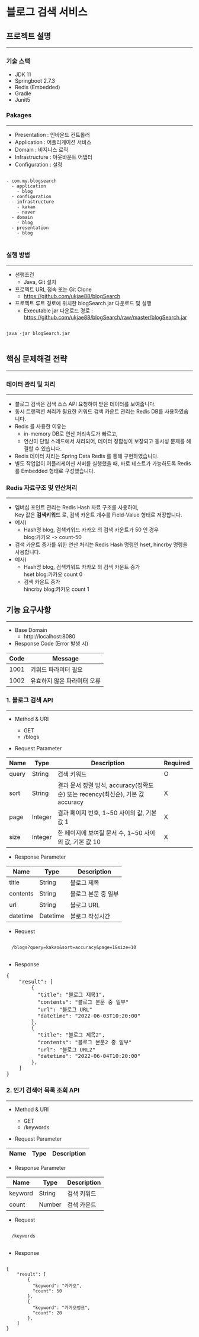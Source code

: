 # 블로그 검색 서비스

## 프로젝트 설명
***

### 기술 스택
* JDK 11
* Springboot 2.7.3
* Redis (Embedded)
* Gradle
* Junit5

### Pakages
***
* Presentation : 인바운드 컨트롤러
* Application : 어플리케이션 서비스
* Domain : 비지니스 로직
* Infrastructure : 아웃바운트 어댑터
* Configuration : 설정

<pre>
<code>
- com.my.blogsearch
  - application
    - blog
  - configuration
  - infrastructure
    - kakao
    - naver
  - domain
    - blog
  - presentation
    - blog
</code>
</pre>

### 실행 방법
***
* 선행조건
  * Java, Git  설치
* 프로젝트 URL 접속 또는 Git Clone
  * https://github.com/ukjae88/blogSearch
* 프로젝트 루트 경로에 위치한 blogSearch.jar 다운로드 및 실행
  * Executable jar 다운로드 경로 : https://github.com/ukjae88/blogSearch/raw/master/blogSearch.jar
<pre>
<code>
java -jar blogSearch.jar
</code>
</pre>

## 핵심 문제해결 전략
***

### 데이터 관리 및 처리
***

* 블로그 검색은 검색 소스 API 요청하여 받은 데이터를 보여줍니다.
* 동시 트랜잭션 처리가 필요한 키워드 검색 카운트 관리는 Redis DB를 사용하였습니다.
* Redis 를 사용한 이유는 
  * in-memory DB로 연산 처리속도가 빠르고,
  * 연산이 단일 스레드에서 처리되어, 데이터 정합성이 보장되고 동시성 문제를 해결할 수 있습니다.
* Redis 데이터 처리는 Spring Data Redis 를 통해 구현하였습니다.
* 별도 작업없이 어플리케이션 서버를 실행했을 때, 바로 테스트가 가능하도록 Redis 를 Embedded 형태로 구성했습니다.

### Redis 자료구조 및 연산처리
***

* 멤버십 포인트 관리는 Redis Hash 자료 구조를 사용하여,   
Key 값은 **검색키워드** 로, 검색 카운트 개수를 Field-Value 형태로 저장합니다.
* 예시)   
  * Hash명 blog, 검색키워드 카카오 의 검색 카운트가 50 인 경우   
  blog:카카오 -> count-50
* 검색 카운트 증가를 위한 연산 처리는 Redis Hash 명령인 hset, hincrby 명령을 사용합니다.
* 예시)   
  * Hash명 blog, 검색키워드 카카오 의 검색 카운트 증가   
  hset blog:카카오 count 0   
  * 검색 카운트 증가   
  hincrby blog:카카오 count 1   
  
## 기능 요구사항
***
* Base Domain
  * http://localhost:8080
* Response Code (Error 발생 시)
   
| Code |Message|
|------|-------|
| 1001 |키워드 파라미터 필요|
| 1002 |유효하지 않은 파라미터 오류|


### 1. 블로그 검색 API
***

* Method & URI
  * GET
  * /blogs


* Request Parameter 

|Name|Type| Description                                                | Required |
|----|----|------------------------------------------------------------|----------|
|query|String| 검색 키워드                                                     | O        |
|sort|String| 결과 문서 정렬 방식, accuracy(정확도순) 또는 recency(최신순), 기본 값 accuracy | X |
|page|Integer| 결과 페이지 번호, 1~50 사이의 값, 기본 값 1                              | X |
|size|Integer| 한 페이지에 보여질 문서 수, 1~50 사이의 값, 기본 값 10                       | X |

* Response Parameter

| Name     | Type   | Description |
|----------|--------|-------------|
| title    | String | 블로그 제목   |
| contents | String | 블로그 본문 중 일부 |
| url      | String | 블로그 URL   |
| datetime | Datetime | 블로그 작성시간 |

* Request
<pre>
<code>
  /blogs?query=kakao&sort=accuracy&page=1&size=10
</code>
</pre>

* Response
<pre>
{
    "result": [
        {
          "title": "블로그 제목1",
          "contents": "블로그 본문 중 일부"
          "url": "블로그 URL"
          "datetime": "2022-06-03T10:20:00"
        },
        {
          "title": "블로그 제목2",
          "contents": "블로그 본문2 중 일부"
          "url": "블로그 URL2"
          "datetime": "2022-06-04T10:20:00"
        },
    ]
}
</pre>

### 2. 인기 검색어 목록 조회 API
***

* Method & URI
  * GET
  * /keywords


* Request Parameter

|Name|Type| Description |
|----|----|-------------|


* Response Parameter

| Name    | Type   | Description |
|---------|--------|-------------|
| keyword | String | 검색 키워드   |
| count   | Number | 검색 카운트   |

* Request
<pre>
<code>
  /keywords
</code>
</pre>

* Response
<pre>
<code>
{
    "result": [
        {
          "keyword": "카카오",
          "count": 50
        },
        {
          "keyword": "카카오뱅크",
          "count": 20
        },
    ]
}
</code>
</pre>
